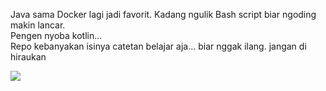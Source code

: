 Java sama Docker lagi jadi favorit. Kadang ngulik Bash script biar ngoding makin lancar.  
Pengen nyoba kotlin...  
Repo kebanyakan isinya catetan belajar aja... biar nggak ilang. jangan di hiraukan

<img align="left" src="https://visitor-badge.laobi.icu/badge?page_id=reimiii.reimiii" />
